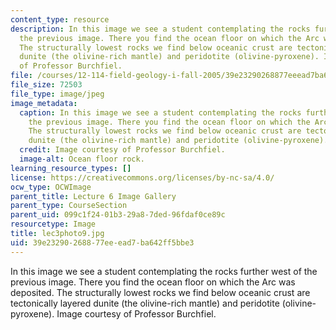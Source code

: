 ```yaml
---
content_type: resource
description: In this image we see a student contemplating the rocks further west of
  the previous image. There you find the ocean floor on which the Arc was deposited.
  The structurally lowest rocks we find below oceanic crust are tectonically layered
  dunite (the olivine-rich mantle) and peridotite (olivine-pyroxene). Image courtesy
  of Professor Burchfiel.
file: /courses/12-114-field-geology-i-fall-2005/39e23290268877eeead7ba642ff5bbe3_lec3photo9.jpg
file_size: 72503
file_type: image/jpeg
image_metadata:
  caption: In this image we see a student contemplating the rocks further west of
    the previous image. There you find the ocean floor on which the Arc was deposited.
    The structurally lowest rocks we find below oceanic crust are tectonically layered
    dunite (the olivine-rich mantle) and peridotite (olivine-pyroxene).
  credit: Image courtesy of Professor Burchfiel.
  image-alt: Ocean floor rock.
learning_resource_types: []
license: https://creativecommons.org/licenses/by-nc-sa/4.0/
ocw_type: OCWImage
parent_title: Lecture 6 Image Gallery
parent_type: CourseSection
parent_uid: 099c1f24-01b3-29a8-7ded-96fdaf0ce89c
resourcetype: Image
title: lec3photo9.jpg
uid: 39e23290-2688-77ee-ead7-ba642ff5bbe3
---
```

In this image we see a student contemplating the rocks further west of the previous image. There you find the ocean floor on which the Arc was deposited. The structurally lowest rocks we find below oceanic crust are tectonically layered dunite (the olivine-rich mantle) and peridotite (olivine-pyroxene). Image courtesy of Professor Burchfiel.